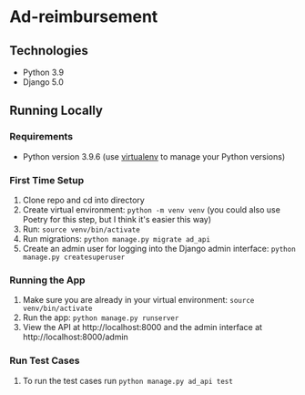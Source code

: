 # Ad-reimbursement
## Technologies
- Python 3.9
- Django 5.0

## Running Locally

### Requirements

- Python version 3.9.6 (use [virtualenv](https://docs.python.org/3/library/venv.html) to manage your Python versions)


### First Time Setup

1. Clone repo and cd into directory
1. Create virtual environment: `python -m venv venv` (you could also use Poetry for this step, but I think it's easier this way)
1. Run: `source venv/bin/activate`
1. Run migrations: `python manage.py migrate ad_api`
1. Create an admin user for logging into the Django admin interface: `python manage.py createsuperuser`


### Running the App

1. Make sure you are already in your virtual environment: `source venv/bin/activate`
1. Run the app: `python manage.py runserver`
1. View the API at http://localhost:8000 and the admin interface at http://localhost:8000/admin

### Run Test Cases
1. To run the test cases run `python manage.py ad_api test`
